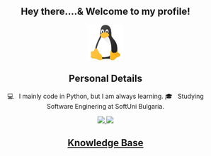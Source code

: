 <h2 align="center">Hey there....& Welcome to my profile!</h2>
<p align="center">
	<img align ="center" src = "https://raw.githubusercontent.com/pratik-kale20/pratik-kale20/main/linux.png" width="80" height="80">
	</a>
</p>
<h2 align="center">Personal Details</h2>
<p align="center">
💻 &nbsp I mainly code in Python, but I am always learning. 
🎓 &nbsp; Studying Software Enginering at SoftUni Bulgaria.

</p>
<p align="center">
<a href="https://github.com/azizovrafael">
  <img height="120em" src="https://github-readme-stats-eight-theta.vercel.app/api?username=Dimitrov-S-Dev-Python&show_icons=true&theme=algolia&include_all_commits=true&count_private=true"/>
  <img height="120em" src="https://github-readme-stats-eight-theta.vercel.app/api/top-langs/?username=Dimitrov-S-Dev-Python&layout=compact&langs_count=8&theme=algolia&include_all_commits=true&count_private=true"/>
</a>
</p>
<h2 align="center"><u><b>Knowledge Base</b></u></h2>
